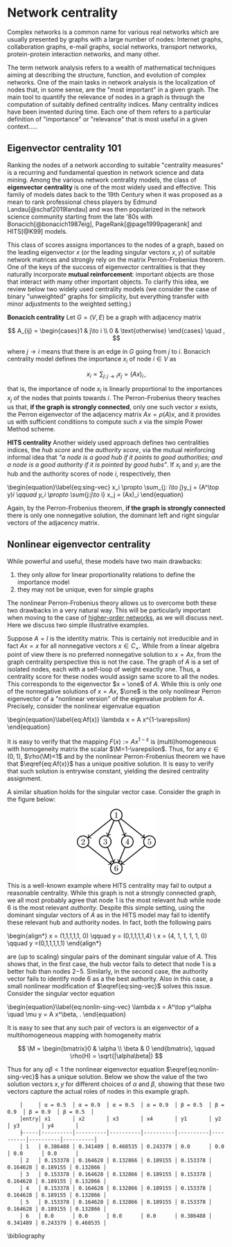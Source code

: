 # Network centrality  


Complex networks is a common name for various real networks which are usually presented by
graphs with a large number of nodes: Internet graphs, collaboration graphs, e-mail graphs, social
networks, transport networks, protein-protein interaction networks, and many other. 

 The term network analysis refers to a wealth of mathematical techniques
aiming at describing the structure, function, and evolution of complex networks. One of the main tasks in network analysis is the localization of nodes that, in some sense,
are the "most important" in a given graph. The main tool to quantify the relevance of nodes
in a graph is through the computation of suitably defined centrality indices. Many centrality
indices have been invented during time. Each one of them refers to a particular definition of
"importance" or "relevance" that is most useful in a given context.....


## Eigenvector centrality 101

Ranking the nodes of a network according to suitable "centrality measures" is a recurring and fundamental question in network science and data mining.  Among the various  network centrality models,  the class of **eigenvector centrality** is one of the most widely used and effective. This family of models  dates back to the 19th Century when it was proposed as a mean to rank professional chess players by Edmund Landau[@schaf2019landau] and was then  popularized in the network science community starting from the late '80s with Bonacich[@bonacich1987eig], PageRank[@page1999pagerank] and HITS[@K99] models. 

This class of scores assigns importances to the nodes of a graph, based on the leading eigenvector $x$ (or the leading singular vectors $x,y$) of suitable network matrices and strongly rely on the matrix Perron-Frobenius theorem. 
One of the keys of the success of eigenvector  centralities is that they naturally incorporate **mutual reinforcement**: important objects are those that interact with many other important objects. To clarify this idea, we review below two widely used centrality models (we consider the case of binary "unweighted" graphs for simplicity, but everything transfer with minor adjustments  to the weighted setting.)

**Bonacich centrality** Let $G=(V,E)$ be a graph with adjacency matrix 

$$
A_{ij} = \begin{cases}1 & j\to i \\
0 & \text{otherwise}
\end{cases} \quad , 
$$

where $j\to i$ means that there is an edge in $G$ going from $j$ to $i$. 
Bonacich centrality model defines the importance $x_i$ of node $i\in V$ as 

$$
x_i\propto \sum_{j: \, j\to i} x_j = (Ax)_i  \, , 
$$

<!-- $A_  --> 

that is, the importance of node $x_i$ is linearly proportional to the importances $x_j$ of the nodes that points towards $i$. The Perron-Frobenius theory teaches us that, **if the graph is strongly connected**,  only one such vector $x$ exists, the Perron eigenvector of the  adjacency matrix $A x=\rho(A)x$, and it provides us with sufficient conditions to compute such $x$ via the simple Power Method scheme. 

**HITS centrality** Another widely used approach defines two centralities indices, the *hub score* and the *authority score*, via the mutual reinforcing informal idea that *"a node is a good hub if it points to good authorities; and a node is a good authority if it is pointed by good hubs"*. If $x_i$ and $y_i$ are the hub and the authority scores of node $i$, respectively, then  

\begin{equation}\label{eq:sing-vec}
x_i \propto \sum_{j: i\to j}y_j =  (A^\top y)_i \qquad y_i \propto  \sum_{j:j\to i} x_j = (Ax)_i
\end{equation}

<!-- $A_  --> 

Again, by the Perron-Frobenius theorem, **if the graph is strongly connected** there is only one nonnegative solution, the dominant left and right singular vectors of the adjacency matrix.


## Nonlinear eigenvector centrality 
While powerful and useful, these models have two main drawbacks:   

1. they only allow for linear proportionality relations to define the importance model 
1. they may not be unique, even for simple graphs

The nonlinear Perron-Frobenius theory allows us to overcome both these two drawbacks in a very natural way. This will be particularly important when moving to the case of [higher-order networks](#higher-order-networks), as we will discuss next. Here we discuss two simple illustrative examples. 

Suppose $A=I$ is the identity matrix. This is certainly not irreducible and in fact $Ax = x$ for all nonnegative vectors $x\in C_+$. While from a linear algebra point of view there is no preferred nonnegative solution to $x=Ax$, from the graph centrality perspective this is not the case. The graph of $A$ is a set of isolated nodes, each with a self-loop of weight exactly one. Thus, a centrality score for these nodes would assign same score to all the nodes. This corresponds to the eigenvector $x = \one$ of $A$. While this is only one of the nonnegative solutions of $x=Ax$, $\one$ is the only nonlinear Perron eigenvector of a "nonlinear version" of the eigenvalue problem for $A$. Precisely, consider the nonlinear eigenvalue equation

\begin{equation}\label{eq:Af(x)}
\lambda x = A  x^{1-\varepsilon}
\end{equation}

It is easy to verify that the mapping $F(x) := Ax^{1-\varepsilon}$ is (multi)homogeneous with homogeneity matrix the scalar $\M=1-\varepsilon$. Thus, for any $\varepsilon \in (0,1)$, $\rho(\M)<1$ and by the nonlinear Perron-Frobenius theorem we have that $\eqref{eq:Af(x)}$ has a unique positive solution. It is easy to verify that such solution is entrywise constant, yielding the desired centrality assignment. 


A similar situation holds for the singular vector case. Consider the graph in the figure below:

<center>
<img style="width:13em;border-style:solid;border:5px;" src="/tikz-figures/example-graph-hits.png" alt="example-graph" />
</center>

This is a well-known example where HITS centrality may fail to output a reasonable centrality. 
While this graph is not a strongly connected graph, we all most probably agree that node $1$ is the most relevant *hub* while node $6$ is the most relevant *authority*. Despite this simple setting, using the dominant singular vectors of $A$ as in the HITS model may fail to identify these relevant hub and authority nodes. In fact, both the following pairs

\begin{align*}
x = (1,1,1,1,1, 0) \qquad y = (0,1,1,1,1,4)  \\
x = (4, 1, 1, 1, 1, 0) \qquad y =(0,1,1,1,1,1)
\end{align*}

are (up to scaling) singular pairs of the dominant singular value of $A$. This shows that, in the  first case,  the  hub  vector  fails  to  detect  that  node $1$  is  a  better  hub  than  nodes  $2$−$5$.   Similarly,  in  the second case, the authority vector fails to identify node $6$  as  a  the  best  authority. 
Also in this case, a small nonlinear modification of $\eqref{eq:sing-vec}$ solves this issue. Consider the singular vector equation

\begin{equation}\label{eq:nonlin-sing-vec}
\lambda x = A^\top y^\alpha \quad \mu y = A x^\beta\, .
\end{equation}

It is easy to see that any such pair of vectors is an eigenvector of a  multihomogeneous mapping with homogeneity matrix

$$
\M = \begin{bmatrix}0 & \alpha \\ \beta & 0 \end{bmatrix}, \qquad \rho(H) = \sqrt{|\alpha\beta|}
$$

Thus for any $\alpha\beta<1$ the nonlinear eigenvector equation $\eqref{eq:nonlin-sing-vec}$ has a unique solution. Below we show the value of the two solution vectors $x,y$ for different choices of $\alpha$ and $\beta$, showing that these two vectors capture the actual roles of nodes in this example graph. 


        │     │ α = 0.5  │ α = 0.9  │ α = 0.5  │ α = 0.9  │ β = 0.5  │ β = 0.9  │ β = 0.9  │ β = 0.5  │
        │entry│ x1       │ x2       │ x3       │ x4       │ y1       │ y2       │ y3       │ y4       │
        ├-----│----------│----------│----------│----------│----------│----------│----------│----------│
        │ 1   │ 0.386488 │ 0.341489 │ 0.468535 │ 0.243379 │ 0.0      │ 0.0      │ 0.0      │ 0.0      │
        │ 2   │ 0.153378 │ 0.164628 │ 0.132866 │ 0.189155 │ 0.153378 │ 0.164628 │ 0.189155 │ 0.132866 │
        │ 3   │ 0.153378 │ 0.164628 │ 0.132866 │ 0.189155 │ 0.153378 │ 0.164628 │ 0.189155 │ 0.132866 │
        │ 4   │ 0.153378 │ 0.164628 │ 0.132866 │ 0.189155 │ 0.153378 │ 0.164628 │ 0.189155 │ 0.132866 │
        │ 5   │ 0.153378 │ 0.164628 │ 0.132866 │ 0.189155 │ 0.153378 │ 0.164628 │ 0.189155 │ 0.132866 │
        │ 6   │ 0.0      │ 0.0      │ 0.0      │ 0.0      │ 0.386488 │ 0.341489 │ 0.243379 │ 0.468535 │



























\bibliography
